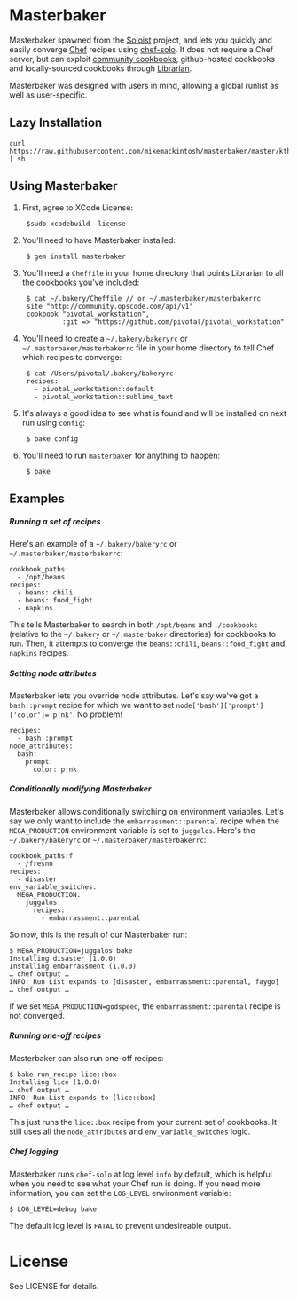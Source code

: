 # Masterbaker

Masterbaker spawned from the [Soloist](https://github.com/mkocher/soloist) project, and lets you quickly and easily converge [Chef](http://opscode.com/chef) recipes using [chef-solo](http://wiki.opscode.com/display/chef/Chef+Solo).  It does not require a Chef server, but can exploit [community cookbooks](http://community.opscode.com/cookbooks), github-hosted cookbooks and locally-sourced cookbooks through [Librarian](https://github.com/applicationsonline/librarian).

Masterbaker was designed with users in mind, allowing a global runlist as well as user-specific.

Lazy Installation
-------------
    
    curl https://raw.githubusercontent.com/mikemackintosh/masterbaker/master/kthx.sh | sh

Using Masterbaker
-------------

1. First, agree to XCode License:

        $sudo xcodebuild -license

2. You'll need to have Masterbaker installed:

        $ gem install masterbaker

3. You'll need a `Cheffile` in your home directory that points Librarian to all the cookbooks you've included:

        $ cat ~/.bakery/Cheffile // or ~/.masterbaker/masterbakerrc
        site "http://community.opscode.com/api/v1"
        cookbook "pivotal_workstation",
                 :git => "https://github.com/pivotal/pivotal_workstation"

4. You'll need to create a `~/.bakery/bakeryrc` or `~/.masterbaker/masterbakerrc` file in your home directory to tell Chef which recipes to converge:

        $ cat /Users/pivotal/.bakery/bakeryrc
        recipes:
          - pivotal_workstation::default
          - pivotal_workstation::sublime_text

5. It's always a good idea to see what is found and will be installed on next run using `config`:

        $ bake config


6. You'll need to run `masterbaker` for anything to happen:

        $ bake


Examples
--------

##### Running a set of recipes

Here's an example of a `~/.bakery/bakeryrc` or `~/.masterbaker/masterbakerrc`:

    cookbook_paths:
      - /opt/beans
    recipes:
      - beans::chili
      - beans::food_fight
      - napkins

This tells Masterbaker to search in both `/opt/beans` and `./cookbooks` (relative to the `~/.bakery` or `~/.masterbaker` directories) for cookbooks to run.  Then, it attempts to converge the `beans::chili`, `beans::food_fight` and `napkins` recipes.


##### Setting node attributes

Masterbaker lets you override node attributes.  Let's say we've got a `bash::prompt` recipe for which  we want to set `node['bash']['prompt']['color']='p!nk'`.  No problem!

    recipes:
      - bash::prompt
    node_attributes:
      bash:
        prompt:
          color: p!nk


##### Conditionally modifying Masterbaker

Masterbaker allows conditionally switching on environment variables.  Let's say we only want to include the `embarrassment::parental` recipe when the `MEGA_PRODUCTION` environment variable is set to `juggalos`.  Here's the `~/.bakery/bakeryrc` or `~/.masterbaker/masterbakerrc`:

    cookbook_paths:f
      - /fresno
    recipes:
      - disaster
    env_variable_switches:
      MEGA_PRODUCTION:
        juggalos:
          recipes:
            - embarrassment::parental

So now, this is the result of our Masterbaker run:

    $ MEGA_PRODUCTION=juggalos bake
    Installing disaster (1.0.0)
    Installing embarrassment (1.0.0)
    … chef output …
    INFO: Run List expands to [disaster, embarrassment::parental, faygo]
    … chef output …

If we set `MEGA_PRODUCTION=godspeed`, the `embarrassment::parental` recipe is not converged.


##### Running one-off recipes

Masterbaker can also run one-off recipes:

    $ bake run_recipe lice::box
    Installing lice (1.0.0)
    … chef output …
    INFO: Run List expands to [lice::box]
    … chef output …

This just runs the `lice::box` recipe from your current set of cookbooks.  It still uses all the `node_attributes` and `env_variable_switches` logic.


##### Chef logging

Masterbaker runs `chef-solo` at log level `info` by default, which is helpful when you need to see what your Chef run is doing.  If you need more information, you can set the `LOG_LEVEL` environment variable:

    $ LOG_LEVEL=debug bake
    
The default log level is `FATAL` to prevent undesireable output.


License
=======

See LICENSE for details.
